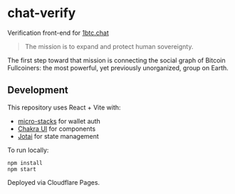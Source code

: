 # chat-verify

Verification front-end for [1btc.chat](https://1btc.chat)

> The mission is to expand and protect human sovereignty.

The first step toward that mission is connecting the social graph of Bitcoin Fullcoiners: the most powerful, yet previously unorganized, group on Earth.

## Development

This repository uses React + Vite with:

- [micro-stacks](https://micro-stacks.dev/) for wallet auth
- [Chakra UI](https://chakra-ui.com/) for components
- [Jotai](https://jotai.org/) for state management

To run locally:

```
npm install
npm start
```

Deployed via Cloudflare Pages.
